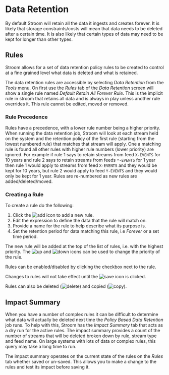 # Data Retention

By default Stroom will retain all the data it ingests and creates forever.
It is likely that storage constraints/costs will mean that data needs to be deleted after a certain time.
It is also likely that certain types of data may need to be kept for longer than other types.

## Rules

Stroom allows for a set of data retention policy rules to be created to control at a fine grained level what data is deleted and what is retained.

The data retention rules are accessible by selecting _Data Retention_ from the _Tools_ menu.
On first use the _Rules_ tab of the _Data Retention_ screen will show a single rule named _Default Retain All Forever Rule_.
This is the implicit rule in stroom that retains all data and is always in play unless another rule overrides it.
This rule cannot be edited, moved or removed.

### Rule Precedence

Rules have a precedence, with a lower rule number being a higher priority.
When running the data retention job, Stroom will look at each stream held on the system and the retention policy of the first rule (starting from the lowest numbered rule) that matches that stream will apply.
One a matching rule is found all other rules with higher rule numbers (lower priority) are ignored.
For example if rule 1 says to retain streams from feed `X-EVENTS` for 10 years and rule 2 says to retain streams from feeds `*-EVENTS` for 1 year then rule 1 would apply to streams from feed `X-EVENTS` and they would be kept for 10 years, but rule 2 would apply to feed `Y-EVENTS` and they would only be kept for 1 year.
Rules are re-numbered as new rules are added/deleted/moved.

### Creating a Rule

To create a rule do the following:

1. Click the ![add](../resources/v7/icons/add.svg "Add") icon to add a new rule.
1. Edit the expression to define the data that the rule will match on.
1. Provide a name for the rule to help describe what its purpose is.
1. Set the retention period for data matching this rule, i.e _Forever_ or a set time period.

The new rule will be added at the top of the list of rules, i.e. with the highest priority.
The ![up](../resources/v7/icons/up.svg "Up") and ![down](../resources/v7/icons/down.svg "Down") icons can be used to change the priority of the rule.

Rules can be enabled/disabled by clicking the checkbox next to the rule.

Changes to rules will not take effect until the ![save](../resources/v7/icons/save.svg "Save") icon is clicked.

Rules can also be deleted (![delete](../resources/v7/icons/delete.svg "Delete")) and copied (![copy](../resources/v7/icons/copy.svg "Copy")).

## Impact Summary

When you have a number of complex rules it can be difficult to determine what data will actually be deleted next time the _Policy Based Data Retention_ job runs.
To help with this, Stroom has the _Impact Summary_ tab that acts as a dry run for the active rules.
The impact summary provides a count of the number of streams that will be deleted broken down by rule, stream type and feed name.
On large systems with lots of data or complex rules, this query may take a long time to run.

The impact summary operates on the current state of the rules on the _Rules_ tab whether saved or un-saved.
This allows you to make a change to the rules and test its impact before saving it.
